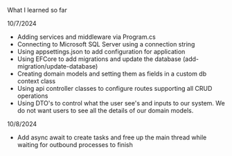 What I learned so far

10/7/2024

- Adding services and middleware via Program.cs
- Connecting to Microsoft SQL Server using a connection string
- Using appsettings.json to add configuration for application
- Using EFCore to add migrations and update the database (add-migration/update-database)
- Creating domain models and setting them as fields in a custom db context class
- Using api controller classes to configure routes supporting all CRUD operations
- Using DTO's to control what the user see's and inputs to our system. We do not want users to see all the details of our domain models.

10/8/2024

- Add async await to create tasks and free up the main thread while waiting for outbound processes to finish
